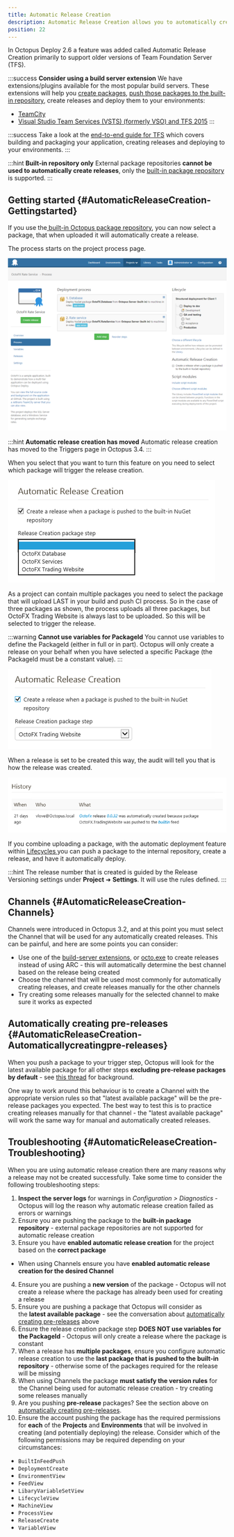 ```yaml
---
title: Automatic Release Creation
description: Automatic Release Creation allows you to automatically create a new release when a new package is pushed to the built-in package repository.
position: 22
---
```


In Octopus Deploy 2.6 a feature was added called Automatic Release Creation primarily to support older versions of Team Foundation Server (TFS).

:::success
**Consider using a build server extension**
We have extensions/plugins available for the most popular build servers. These extensions will help you [create packages](/docs/packaging-applications/index.md), [push those packages to the built-in repository](/docs/packaging-applications/package-repositories/pushing-packages-to-the-built-in-repository.md), create releases and deploy them to your environments:

- [TeamCity](/docs/api-and-integration/teamcity.md)
- [Visual Studio Team Services (VSTS) (formerly VSO) and TFS 2015](/docs/api-and-integration/visual-studio-team-services-vsts.md)
:::

:::success
Take a look at the [end-to-end guide for TFS](/docs/api-and-integration/team-foundation-server-tfs.md) which covers building and packaging your application, creating releases and deploying to your environments.
:::

:::hint
**Built-in repository only**
External package repositories **cannot be used to automatically create releases**, only the [built-in package repository](/docs/packaging-applications/package-repositories/index.md) is supported.
:::

## Getting started {#AutomaticReleaseCreation-Gettingstarted}

If you use the[ built-in Octopus package repository](/docs/packaging-applications/package-repositories/index.md), you can now select a package, that when uploaded it will automatically create a release.

The process starts on the project process page.

![](/docs/images/3048079/3277644.png "width=500")

:::hint
**Automatic release creation has moved**
Automatic release creation has moved to the Triggers page in Octopus 3.4.
:::

When you select that you want to turn this feature on you need to select which package will trigger the release creation.

![](/docs/images/3048079/3277648.png "width=477")

As a project can contain multiple packages you need to select the package that will upload LAST in your build and push CI process. So in the case of three packages as shown, the process uploads all three packages, but OctoFX Trading Website is always last to be uploaded. So this will be selected to trigger the release.

:::warning
**Cannot use variables for PackageId**
You cannot use variables to define the PackageId (either in full or in part). Octopus will only create a release on your behalf when you have selected a specific Package (the PackageId must be a constant value).
:::

![](/docs/images/3048079/3277647.png "width=469")

When a release is set to be created this way, the audit will tell you that is how the release was created.

![](/docs/images/3048079/3277646.png "width=701")

If you combine uploading a package, with the automatic deployment feature within [Lifecycles ](/docs/key-concepts/lifecycles.md)you can push a package to the internal repository, create a release, and have it automatically deploy.

:::hint
The release number that is created is guided by the Release Versioning settings under **Project** &#10140; **Settings**. It will use the rules defined.
:::

## Channels {#AutomaticReleaseCreation-Channels}

Channels were introduced in Octopus 3.2, and at this point you must select the Channel that will be used for any automatically created releases. This can be painful, and here are some points you can consider:

- Use one of the [build-server extensions](/docs/api-and-integration/index.md), or [octo.exe](/docs/api-and-integration/octo.exe-command-line/creating-releases.md) to create releases instead of using ARC - this will automatically determine the best channel based on the release being created
- Choose the channel that will be used most commonly for automatically creating releases, and create releases manually for the other channels
- Try creating some releases manually for the selected channel to make sure it works as expected

## Automatically creating pre-releases {#AutomaticReleaseCreation-Automaticallycreatingpre-releases}

When you push a package to your trigger step, Octopus will look for the latest available package for all other steps **excluding pre-release packages by default** - see [this thread](http://help.octopusdeploy.com/discussions/problems/35401) for background.

One way to work around this behaviour is to create a Channel with the appropriate version rules so that "latest available package" will be the pre-release packages you expected. The best way to test this is to practice creating releases manually for that channel - the "latest available package" will work the same way for manual and automatically created releases.

## Troubleshooting {#AutomaticReleaseCreation-Troubleshooting}

When you are using automatic release creation there are many reasons why a release may not be created successfully. Take some time to consider the following troubleshooting steps:

1. **Inspect the server logs** for warnings in *Configuration > Diagnostics* - Octopus will log the reason why automatic release creation failed as errors or warnings
2. Ensure you are pushing the package to the **built-in package repository** - external package repositories are not supported for automatic release creation
3. Ensure you have **enabled automatic release creation** for the project based on the **correct package**  
  * When using Channels ensure you have **enabled automatic release creation for the desired Channel**  
4. Ensure you are pushing a **new version** of the package - Octopus will not create a release where the package has already been used for creating a release
5. Ensure you are pushing a package that Octopus will consider as the **latest available package** - see the conversation about [automatically creating pre-releases](/docs/deploying-applications/automatic-release-creation.md) above
6. Ensure the release creation package step **DOES NOT use variables for the PackageId** - Octopus will only create a release where the package is constant
7. When a release has **multiple packages**, ensure you configure automatic release creation to use the **last package that is pushed to the built-in repository** - otherwise some of the packages required for the release will be missing
8. When using Channels the package **must satisfy the version rules** for the Channel being used for automatic release creation - try creating some releases manually
9. Are you pushing **pre-release** packages? See the section above on [automatically creating pre-releases](/docs/deploying-applications/automatic-release-creation.md).
10. Ensure the account pushing the package has the required permissions for **each** of the **Projects** and **Environments** that will be involved in creating (and potentially deploying) the release. Consider which of the following permissions may be required depending on your circumstances:  
  * `BuiltInFeedPush`  
  * `DeploymentCreate`  
  * `EnvironmentView`  
  * `FeedView`  
  * `LibaryVariableSetView`  
  * `LifecycleView`  
  * `MachineView`  
  * `ProcessView`  
  * `ReleaseCreate`  
  * `VariableView`  
